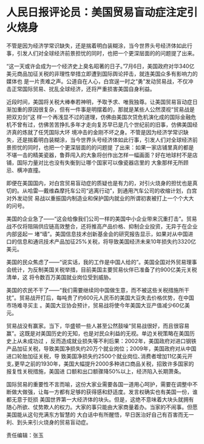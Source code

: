 # 人民日报评论员：美国贸易盲动症注定引火烧身

不管是因为经济学常识缺失，还是揣着明白装糊涂，当今世界头号经济体如此行事，引发人们对全球经济前景担忧的同时，也把一个更深层面的的问题提了出来。

“这一天或许会成为一个经济史上臭名昭著的日子。”7月6日，美国政府对华340亿美元商品加征关税的非理性举措立即遭到国际舆论抨击，就连美国众多有影响力的媒体也
是一片责难之声。公道自在人心，白宫逞一时之“勇”发动贸易战，不仅冲击正常国际贸易、扰乱全球经济，还将严重损害美国自身利益。

近段时间，美国将关税大棒奉若神明，予取予求、唯我独尊。让美国贸易盲动症日渐加重的原因很复杂，但有一件事是明摆着的，那就是某些人公然漠视“贸易战是把双刃剑”这
样一个再浅显不过的道理，仿佛由美国次贷危机演化成的国际金融危机不曾有过，仿佛苦苦挣扎多年才走向复苏早已是几个世纪前的旧事，仿佛美国经济真的炼就了任凭国际大环
境冲击的金刚不坏之身。不管是因为经济学常识缺失，还是揣着明白装糊涂，当今世界头号经济体如此行事，引发人们对全球经济前景担忧的同时，也把一个更深层面的的问题提
了出来：如果一家店铺里真的都是不堪一击的精美瓷器，鲁莽闯入的大象将创作出怎样一幅画面？好在地球村不是店铺，国际力量对比也没有失衡到让哪个国家可以像瓷器店里的
大象那样无所顾忌、横冲直撞。

即便在美国国内，对白宫贸易盲动症的质疑也是有力的，对引火烧身的担忧也是真切的。从哈雷—戴维森摩托车公司“逃离行动”，到通用汽车公司的收缩计划，白宫对外发动贸
易战以重振国内制造业和保护国内就业的所谓初衷被打上一个个大大的问号。

美国的企业急了——“这会给像我们公司一样的美国中小企业带来沉重打击”。贸易战不仅将阻隔供应链高效整合，还将推高产品价格、抑制企业投资，无异于在企业内部竖起一
堵“墙”。美国信息技术创新基金会的研究报告显示，如果对从中国进口的信息和通讯技术产品加征25%关税，将导致美国经济未来10年损失约3320亿美元。

美国的民众焦虑了——“说实话，我的工作是中国人给的”。美国全国对外贸易理事会统计，为反制美国关税举措，目前美国主要贸易伙伴已准备了约900亿美元关税清单，这
将令数百万美国就业岗位受到威胁。

美国的农民不干了——“我们需要继续同中国做生意，而不被这些关税措施所干扰”。贸易战开打后，每吨贵了约600元人民币的美国大豆失去价格优势，在中国市场难寻买主
。美国大豆协会预计，贸易战将使今年美国大豆产值减少60亿美元。

贸易战没有赢家。当下，华盛顿一些人甚至公然鼓噪“贸易战很好，而且很容易赢”。这既是对美国历史的无知，也是对民众利益的无视。单边关税策略在美国历史上从未成功过
，反而造成就业损失等不利后果：2002年，美国政府对进口钢铁产品加征关税，导致美国净损失约20万个就业岗位；2009年，美国政府对从中国进口轮胎加征关税，导
致美国净损失约2500个就业岗位､消费者增加11亿美元开支｡更早之前的1930年，美国大幅提升2000多种进口商品关税，招致许多国家的报复性关税措施，美国进
口额和出口额骤降50%以上，经济陷入长期萧条。

国际贸易的重要性不言而喻，这份大家业需要各国一道用心呵护，需要在调整中不断做大做强，让每一方都有足够的获得感和舒适度。发言权确实也有美国一份，谁都无意于贬损
美国世界第一大经济体的块头。但是，这绝不意味着大块头就拥有随心所欲、仗势欺人的权力。大家的事只能由大家商量着办。当家的不闹事。但愿美国能从这句充满东方智慧的
大白话中有所醒悟，早日医治好自己有百害而无一利、到头来引火烧身的贸易盲动症。

责任编辑：张玉


